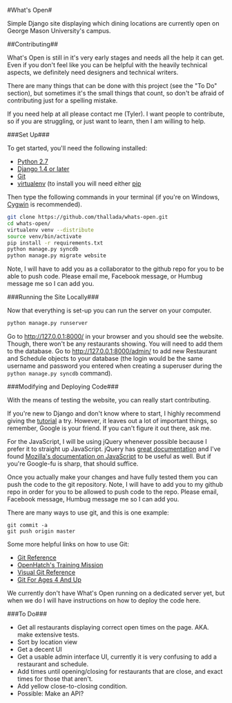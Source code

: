 #What's Open#

Simple Django site displaying which dining locations are currently open on 
George Mason University's campus.

##Contributing##

What's Open is still in it's very early stages and needs all the help it can
get. Even if you don't feel like you can be helpful with the heavily technical
aspects, we definitely need designers and technical writers.

There are many things that can be done with this project (see the "To Do" 
section), but sometimes it's the small things that count, so don't be afraid of 
contributing just for a spelling mistake.

If you need help at all please contact me (Tyler). I want people to
contribute, so if you are struggling, or just want to learn, then I am willing
to help.

###Set Up###

To get started, you'll need the following installed:
* [Python 2.7](http://www.python.org/download/)
* [Django 1.4 or later](https://www.djangoproject.com/download/)
* [Git](http://git-scm.com/book/en/Getting-Started-Installing-Git)
* [virtualenv](http://www.virtualenv.org/en/latest/index.html#installation) 
  (to install you will need either 
  [pip](http://www.pip-installer.org/en/latest/installing.html)

<!--This section is redundant as git.gmu.edu is no longer operational -->
<!--You don't need to do anything with [git.gmu.edu](https://git.gmu.edu/) to -->
<!--preform a `git clone`, but you should log in if you plan on actually modifying -->
<!--code. Logging into git.gmu.edu with your George Mason credentials will create -->
<!--an account. Ask a SRCT member to add you to the SRCT group on the site and you -->
<!--will be added to the list of people allowed to `git push` to the repository at -->
<!--git.gmu.edu. -->

Then type the following commands in your terminal (if you're on Windows, 
[Cygwin](http://www.cygwin.com/) is recommended).

```bash
git clone https://github.com/thallada/whats-open.git
cd whats-open/
virtualenv venv --distribute
source venv/bin/activate
pip install -r requirements.txt
python manage.py syncdb
python manage.py migrate website
```

<!--This section is redundant as git.gmu.edu is no longer operational -->
<!--If git.gmu.edu is not loading correctly the alternative url is: -->
<!--https://github.com/thallada/whats-open.git-->
Note, I will have to add you as a collaborator to the github repo for you to be 
able to push code. Please email me, Facebook message, or Humbug message me so I 
can add you.

###Running the Site Locally###

Now that everything is set-up you can run the server on your computer.

```bash
python manage.py runserver
```

Go to http://127.0.0.1:8000/ in your browser and you should see the website. 
Though, there won't be any restaurants showing. You will need to add them to 
the database. Go to http://127.0.0.1:8000/admin/ to add new Restaurant and Schedule 
objects to your database (the login would be the same username and password you 
entered when creating a superuser during the `python manage.py syncdb` command).

###Modifying and Deploying Code###

With the means of testing the website, you can really start contributing.

If you're new to Django and don't know where to start, I highly recommend
giving the [tutorial](https://docs.djangoproject.com/en/dev/intro/tutorial01/)
a try. However, it leaves out a lot of important things, so remember, Google is
your friend. If you can't figure it out there, ask me.

For the JavaScript, I will be using jQuery whenever possible because I prefer
it to straight up JavaScript. jQuery has [great
documentation](http://docs.jquery.com/) and I've found [Mozilla's documentation
on JavaScript](https://developer.mozilla.org/en-US/docs/JavaScript) to be
useful as well. But if you're Google-fu is sharp, that should suffice.

<!--This section is incorrect as git.gmu.edu is no longer operational -->
<!--If you followed the steps in "Set Up" above, once you actually make changes it-->
<!--should be easy to push them to the git repository.-->

Once you actually make your changes and have fully tested them you can push the 
code to the git repository. Note, I will have to add you to my github repo in 
order for you to be allowed to push code to the repo. Please email, Facebook 
message, Humbug message me so I can add you.

There are many ways to use git, and this is one example:

```
git commit -a
git push origin master
```
Some more helpful links on how to use Git:
* [Git Reference](http://gitref.org/)
* [OpenHatch's Training Mission](https://openhatch.org/missions/git)
* [Visual Git
  Reference](http://marklodato.github.com/visual-git-guide/index-en.html)
* [Git For Ages 4 And
  Up](http://blip.tv/open-source-developers-conference/git-for-ages-4-and-up-4460524)

We currently don't have What's Open running on a dedicated server yet, but when
we do I will have instructions on how to deploy the code here.

<!--No longer relevant as there is no postgres database set up at the moment-->
<!--###Running Site Locally with Production Database###-->
<!--It is possible to run the site locally using the PostgresSQL database that-->
<!--whatsopen.gmu.edu uses. The way settings.py is configured requires that you set-->
<!--an environmental variable to the database's url before you run the site. Talk -->
<!--to me if you would like to know the url to accomplish this.-->
###To Do###
* Get all restaurants displaying correct open times on the page. AKA. make
  extensive tests.
* Sort by location view
* Get a decent UI
* Get a usable admin interface UI, currently it is very confusing to add a 
  restaurant and schedule.
* Add times until opening/closing for restaurants that are close, and exact
  times for those that aren't.
* Add yellow close-to-closing condition.
* Possible: Make an API?
